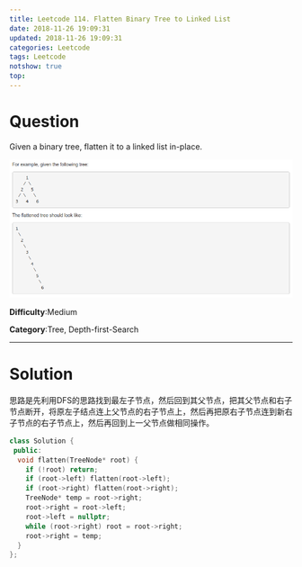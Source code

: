```yaml
---
title: Leetcode 114. Flatten Binary Tree to Linked List
date: 2018-11-26 19:09:31
updated: 2018-11-26 19:09:31
categories: Leetcode
tags: Leetcode
notshow: true
top:
---
```


# Question

Given a binary tree, flatten it to a linked list in-place.

![](/images/in-post/2018-11-26-Leetcode-114-Flatten-Binary-Tree-To-Linked-List/2018-11-26-18-30-40.png)

**Difficulty**:Medium

**Category**:Tree, Depth-first-Search

<!-- more -->

------------

# Solution

思路是先利用DFS的思路找到最左子节点，然后回到其父节点，把其父节点和右子节点断开，将原左子结点连上父节点的右子节点上，然后再把原右子节点连到新右子节点的右子节点上，然后再回到上一父节点做相同操作。

```cpp
class Solution {
 public:
  void flatten(TreeNode* root) {
    if (!root) return;
    if (root->left) flatten(root->left);
    if (root->right) flatten(root->right);
    TreeNode* temp = root->right;
    root->right = root->left;
    root->left = nullptr;
    while (root->right) root = root->right;
    root->right = temp;
  }
};
```